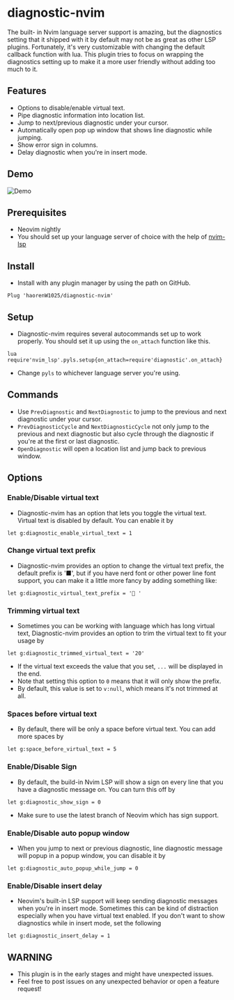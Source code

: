 # diagnostic-nvim

The built- in Nvim language server support is amazing, but the diagnostics setting
that it shipped with it by default may not be as great as other LSP plugins.
Fortunately, it's very customizable with changing the default callback function
with lua. This plugin tries to focus on wrapping the diagnostics setting up to
make it a more user friendly without adding too much to it.

## Features

- Options to disable/enable virtual text.
- Pipe diagnostic information into location list.
- Jump to next/previous diagnostic under your cursor.
- Automatically open pop up window that shows line diagnostic while jumping.
- Show error sign in columns.
- Delay diagnostic when you're in insert mode.

## Demo
![Demo](https://user-images.githubusercontent.com/35623968/75627012-6824f380-5c07-11ea-8f25-59ce1751e902.gif)

## Prerequisites

- Neovim nightly
- You should set up your language server of choice with the help of [nvim-lsp](https://github.com/neovim/nvim-lsp)

## Install

- Install with any plugin manager by using the path on GitHub.

```vim
Plug 'haorenW1025/diagnostic-nvim'
```

## Setup

- Diagnostic-nvim requires several autocommands set up to work properly. You should
  set it up using the `on_attach` function like this.

```vim
lua require'nvim_lsp'.pyls.setup{on_attach=require'diagnostic'.on_attach}
```

- Change `pyls` to whichever language server you're using.

## Commands

- Use `PrevDiagnostic` and `NextDiagnostic` to jump to the previous and next diagnostic
  under your cursor.
- `PrevDiagnosticCycle` and `NextDiagnosticCycle` not only jump to the previous and next diagnostic but also
cycle through the diagnostic if you're at the first or last diagnostic.
- `OpenDiagnostic` will open a location list and jump back to previous window.

## Options

### Enable/Disable virtual text

- Diagnostic-nvim has an option that lets you toggle the virtual text. Virtual text
  is disabled by default. You can enable it by

```vim
let g:diagnostic_enable_virtual_text = 1
```

### Change virtual text prefix

- Diagnostic-nvim provides an option to change the virtual text prefix, the
  default prefix is '■', but if you have nerd font or other power line font
  support, you can make it a little more fancy by adding something like:

```vim
let g:diagnostic_virtual_text_prefix = ' '
```

### Trimming virtual text

- Sometimes you can be working with language which has long virtual text,
  Diagnostic-nvim provides an option to trim the virtual text to fit your usage by

```vim
let g:diagnostic_trimmed_virtual_text = '20'
```

- If the virtual text exceeds the value that you set, `...` will be displayed in the end.
- Note that setting this option to `0` means that it will only show the prefix.
- By default, this value is set to `v:null`, which means it's not trimmed at all.

### Spaces before virtual text
- By default, there will be only a space before virtual text. You can add more spaces by

```vim
let g:space_before_virtual_text = 5
```

### Enable/Disable Sign

- By default, the build-in Nvim LSP will show a sign on every line that you have
  a diagnostic message on. You can turn this off by

```vim
let g:diagnostic_show_sign = 0
```
- Make sure to use the latest branch of Neovim which has sign support.

### Enable/Disable auto popup window

- When you jump to next or previous diagnostic, line diagnostic message will popup
  in a popup window, you can disable it by

```vim
let g:diagnostic_auto_popup_while_jump = 0
```

### Enable/Disable insert delay

- Neovim's built-in LSP support will keep sending diagnostic messages when you're
  in insert mode. Sometimes this can be kind of distraction especially when you have
  virtual text enabled. If you don't want to show diagnostics while in insert mode,
  set the following

```vim
let g:diagnostic_insert_delay = 1
```

## WARNING

- This plugin is in the early stages and might have unexpected issues.
- Feel free to post issues on any unexpected behavior or open a feature request!
